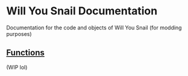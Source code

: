 # Will You Snail Documentation
Documentation for the code and objects of Will You Snail (for modding purposes)

## [Functions](/wys-documentation/functions/)

(WIP lol)
